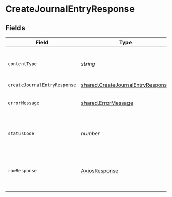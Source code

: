 # CreateJournalEntryResponse


## Fields

| Field                                                                                  | Type                                                                                   | Required                                                                               | Description                                                                            |
| -------------------------------------------------------------------------------------- | -------------------------------------------------------------------------------------- | -------------------------------------------------------------------------------------- | -------------------------------------------------------------------------------------- |
| `contentType`                                                                          | *string*                                                                               | :heavy_check_mark:                                                                     | HTTP response content type for this operation                                          |
| `createJournalEntryResponse`                                                           | [shared.CreateJournalEntryResponse](../../models/shared/createjournalentryresponse.md) | :heavy_minus_sign:                                                                     | Success                                                                                |
| `errorMessage`                                                                         | [shared.ErrorMessage](../../models/shared/errormessage.md)                             | :heavy_minus_sign:                                                                     | The request made is not valid.                                                         |
| `statusCode`                                                                           | *number*                                                                               | :heavy_check_mark:                                                                     | HTTP response status code for this operation                                           |
| `rawResponse`                                                                          | [AxiosResponse](https://axios-http.com/docs/res_schema)                                | :heavy_minus_sign:                                                                     | Raw HTTP response; suitable for custom response parsing                                |